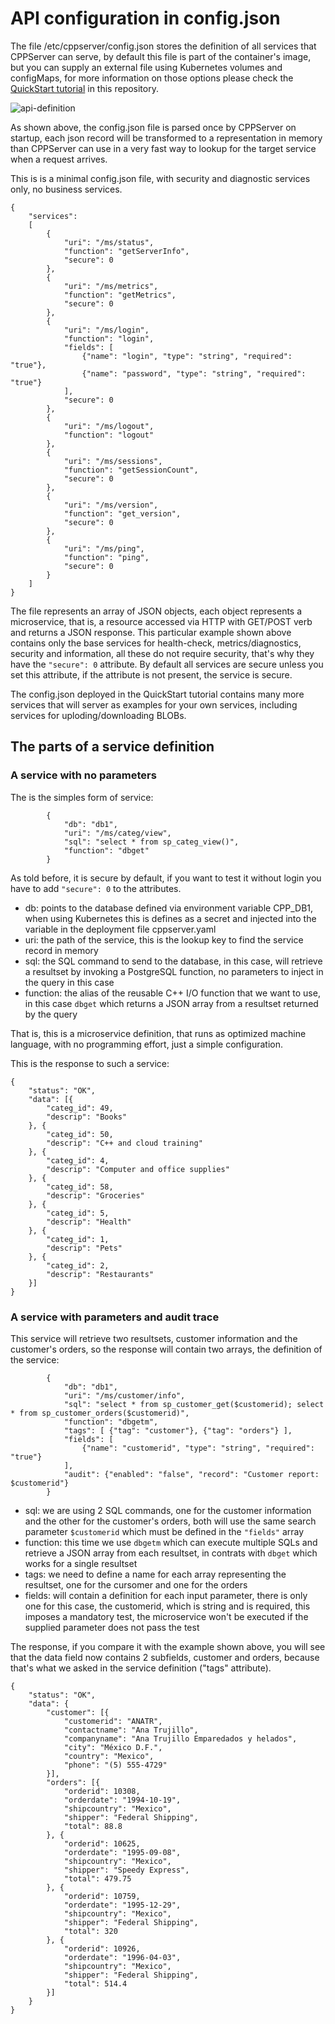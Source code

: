 # API configuration in config.json

The file /etc/cppserver/config.json stores the definition of all services that CPPServer can serve, by default this file is part of the container's image, but you can supply an external file using Kubernetes volumes and configMaps, for more information on those options please check the [QuickStart tutorial](https://github.com/cppservergit/cppserver-docs/blob/main/quickstart.md) in this repository.

![api-definition](https://github.com/cppservergit/cppserver-docs/assets/126841556/cc36e7be-21de-4018-876f-8fe347b62aa9)

As shown above, the config.json file is parsed once by CPPServer on startup, each json record will be transformed to a representation in memory than CPPServer can use in a very fast way to lookup for the target service when a request arrives.

This is is a minimal config.json file, with security and diagnostic services only, no business services.

```
{
	"services":	
	[
		{
			"uri": "/ms/status",
			"function": "getServerInfo",
			"secure": 0
		},
		{
			"uri": "/ms/metrics",
			"function": "getMetrics",
			"secure": 0
		},
		{
			"uri": "/ms/login",
			"function": "login",
			"fields": [
				{"name": "login", "type": "string", "required": "true"},
				{"name": "password", "type": "string", "required": "true"}
			],
			"secure": 0
		},
		{
			"uri": "/ms/logout",
			"function": "logout"
		},
		{
			"uri": "/ms/sessions",
			"function": "getSessionCount",
			"secure": 0
		},					
		{
			"uri": "/ms/version",
			"function": "get_version",
			"secure": 0
		},
		{
			"uri": "/ms/ping",
			"function": "ping",
			"secure": 0
		}
	]
}
```

The file represents an array of JSON objects, each object represents a microservice, that is, a resource accessed via HTTP with GET/POST verb and returns a JSON response. This particular example shown above contains only the base services for health-check, metrics/diagnostics, security and information, all these do not require security, that's why they have the `"secure": 0` attribute. By default all services are secure unless you set this attribute, if the attribute is not present, the service is secure.

The config.json deployed in the QuickStart tutorial contains many more services that will server as examples for your own services, including services for uploding/downloading BLOBs.

## The parts of a service definition

### A service with no parameters

The is the simples form of service:
```
		{
			"db": "db1",
			"uri": "/ms/categ/view",
			"sql": "select * from sp_categ_view()",
			"function": "dbget"
		}
```

As told before, it is secure by default, if you want to test it without login you have to add `"secure": 0` to the attributes.

* db: points to the database defined via environment variable CPP_DB1, when using Kubernetes this is defines as a secret and injected into the variable in the deployment file cppserver.yaml
* uri: the path of the service, this is the lookup key to find the service record in memory
* sql: the SQL command to send to the database, in this case, will retrieve a resultset by invoking a PostgreSQL function, no parameters to inject in the query in this case
* function: the alias of the reusable C++ I/O function that we want to use, in this case `dbget` which returns a JSON array from a resultset returned by the query

That is, this is a microservice definition, that runs as optimized machine language, with no programming effort, just a simple configuration.

This is the response to such a service:
```
{
	"status": "OK",
	"data": [{
		"categ_id": 49,
		"descrip": "Books"
	}, {
		"categ_id": 50,
		"descrip": "C++ and cloud training"
	}, {
		"categ_id": 4,
		"descrip": "Computer and office supplies"
	}, {
		"categ_id": 58,
		"descrip": "Groceries"
	}, {
		"categ_id": 5,
		"descrip": "Health"
	}, {
		"categ_id": 1,
		"descrip": "Pets"
	}, {
		"categ_id": 2,
		"descrip": "Restaurants"
	}]
}
```

### A service with parameters and audit trace

This service will retrieve two resultsets, customer information and the customer's orders, so the response will contain two arrays, the definition of the service:
```
		{
			"db": "db1",
			"uri": "/ms/customer/info",
			"sql": "select * from sp_customer_get($customerid); select * from sp_customer_orders($customerid)",
			"function": "dbgetm",
			"tags": [ {"tag": "customer"}, {"tag": "orders"} ],
			"fields": [
				{"name": "customerid", "type": "string", "required": "true"}
			],
			"audit": {"enabled": "false", "record": "Customer report: $customerid"}
		}
```

* sql: we are using 2 SQL commands, one for the customer information and the other for the customer's orders, both will use the same search parameter `$customerid` which must be defined in the `"fields"` array
* function: this time we use `dbgetm` which can execute multiple SQLs and retrieve a JSON array from each resultset, in contrats with `dbget` which works for a single resultset
* tags: we need to define a name for each array representing the resultset, one for the cursomer and one for the orders
* fields: will contain a definition for each input parameter, there is only one for this case, the customerid, which is string and is required, this imposes a mandatory test, the microservice won't be executed if the supplied parameter does not pass the test

The response, if you compare it with the example shown above, you will see that the data field now contains 2 subfields, customer and orders, because that's what we asked in the service definition ("tags" attribute).
```
{
	"status": "OK",
	"data": {
		"customer": [{
			"customerid": "ANATR",
			"contactname": "Ana Trujillo",
			"companyname": "Ana Trujillo Emparedados y helados",
			"city": "México D.F.",
			"country": "Mexico",
			"phone": "(5) 555-4729"
		}],
		"orders": [{
			"orderid": 10308,
			"orderdate": "1994-10-19",
			"shipcountry": "Mexico",
			"shipper": "Federal Shipping",
			"total": 88.8
		}, {
			"orderid": 10625,
			"orderdate": "1995-09-08",
			"shipcountry": "Mexico",
			"shipper": "Speedy Express",
			"total": 479.75
		}, {
			"orderid": 10759,
			"orderdate": "1995-12-29",
			"shipcountry": "Mexico",
			"shipper": "Federal Shipping",
			"total": 320
		}, {
			"orderid": 10926,
			"orderdate": "1996-04-03",
			"shipcountry": "Mexico",
			"shipper": "Federal Shipping",
			"total": 514.4
		}]
	}
}
```
